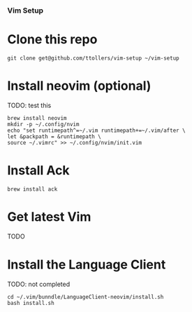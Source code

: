 ### Vim Setup

# Clone this repo
```
git clone get@github.com/ttollers/vim-setup ~/vim-setup
```

# Install neovim (optional)
TODO: test this
``` 
brew install neovim 
mkdir -p ~/.config/nvim
echo "set runtimepath^=~/.vim runtimepath+=~/.vim/after \
let &packpath = &runtimepath \
source ~/.vimrc" >> ~/.config/nvim/init.vim 
```

# Install Ack
```
brew install ack
```

# Get latest Vim
TODO

# Install the Language Client
TODO: not completed
```
cd ~/.vim/bunndle/LanguageClient-neovim/install.sh 
bash install.sh
```
